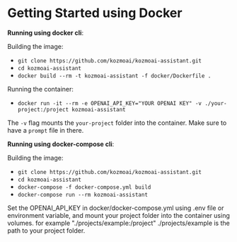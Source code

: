 # Getting Started using Docker

**Running using docker cli**:

Building the image:
- `git clone https://github.com/kozmoai/kozmoai-assistant.git`
- `cd kozmoai-assistant`
- `docker build --rm -t kozmoai-assistant -f docker/Dockerfile .`

Running the container:
- `docker run -it --rm -e OPENAI_API_KEY="YOUR OPENAI KEY" -v ./your-project:/project kozmoai-assistant`

The `-v` flag mounts the `your-project` folder into the container. Make sure to have a `prompt` file in there.

**Running using docker-compose cli**:

Building the image:
- `git clone https://github.com/kozmoai/kozmoai-assistant.git`
- `cd kozmoai-assistant`
- `docker-compose -f docker-compose.yml build`
- `docker-compose run --rm kozmoai-assistant`


Set the OPENAI_API_KEY in docker/docker-compose.yml using .env file or environment variable, and mount your project folder into the container using volumes. for example "./projects/example:/project" ./projects/example is the path to your project folder.
